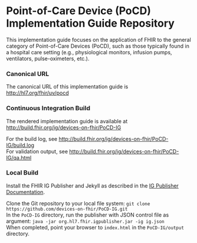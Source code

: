 # Point-of-Care Device (PoCD) Implementation Guide Repository

This implementation guide focuses on the application of FHIR to the general category of Point-of-Care Devices (PoCD), such as those typically found in a hospital care setting (e.g., physiological monitors, infusion pumps, ventilators, pulse-oximeters, etc.).

### Canonical URL
The canonical URL of this implementation guide is http://hl7.org/fhir/uv/pocd

### Continuous Integration Build
The rendered implementation guide is available at http://build.fhir.org/ig/devices-on-fhir/PoCD-IG

For the build log, see http://build.fhir.org/ig/devices-on-fhir/PoCD-IG/build.log  
For validation output, see http://build.fhir.org/ig/devices-on-fhir/PoCD-IG/qa.html

### Local Build
Install the FHIR IG Publisher and Jekyll as described in the [IG Publisher Documentation](http://wiki.hl7.org/index.php?title=IG_Publisher_Documentation#Installing).

Clone the Git repository to your local file system: `git clone https://github.com/devices-on-fhir/PoCD-IG.git`  
In the `PoCD-IG` directory, run the publisher with JSON control file as argument: `java -jar org.hl7.fhir.igpublisher.jar -ig ig.json`  
When completed, point your browser to `index.html` in the `PoCD-IG/output` directory.
